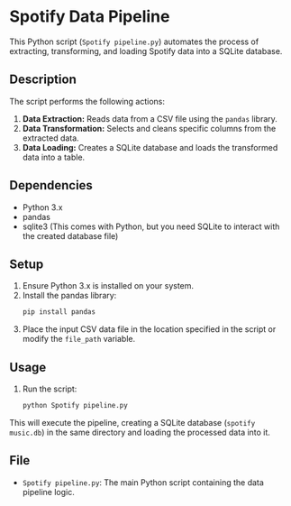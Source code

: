 # Spotify Data Pipeline

This Python script (`Spotify pipeline.py`) automates the process of extracting, transforming, and loading Spotify data into a SQLite database.

## Description

The script performs the following actions:

1.  **Data Extraction:** Reads data from a CSV file using the `pandas` library.
2.  **Data Transformation:** Selects and cleans specific columns from the extracted data.
3.  **Data Loading:** Creates a SQLite database and loads the transformed data into a table.

## Dependencies

* Python 3.x
* pandas
* sqlite3 (This comes with Python, but you need SQLite to interact with the created database file)

## Setup

1.  Ensure Python 3.x is installed on your system.
2.  Install the pandas library:
    ```bash
    pip install pandas
    ```
3.  Place the input CSV data file in the location specified in the script or modify the `file_path` variable.

## Usage

1.  Run the script:
    ```bash
    python Spotify pipeline.py
    ```

This will execute the pipeline, creating a SQLite database (`spotify music.db`) in the same directory and loading the processed data into it.

## File

* `Spotify pipeline.py`: The main Python script containing the data pipeline logic.
